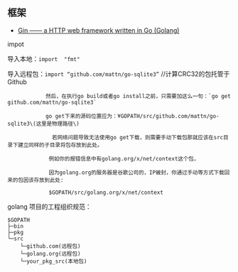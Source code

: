 ## 框架

* [Gin —— a HTTP web framework written in Go \(Golang\)](https://github.com/gin-gonic)

impot

导入本地：`import  "fmt"`

导入远程包：`import “github.com/mattn/go-sqlite3”`   //计算CRC32的包托管于Github

                然后，在执行go build或者go install之前，只需要加这么一句：`go get github.com/mattn/go-sqlite3`

                go get下来的源码位置应为：¥GOPATH/src/github.com/mattn/go-sqlite3\(这里是物理路径\)

                  若网络问题导致无法使用go get下载，则需要手动下载包那就应该在src目录下建立同样的子目录将包存放到此处。

                 例如你的报错信息中有golang.org/x/net/context这个包，

                 因为golang.org的服务器是谷歌公司的，IP被封，你通过手动等方式下载回来的包因该存放到此处:

                 $GOPATH/src/golang.org/x/net/context

golang 项目的工程组织规范：

```
$GOPATH
├─bin
├─pkg
└─src
    └─github.com(远程包)
    └─golang.org(远程包)
    └─your_pkg_src(本地包)
```



